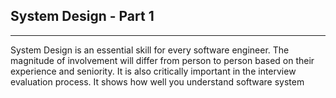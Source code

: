 ## System Design - Part 1
<hr/>

System Design is an essential skill for every software engineer. The magnitude of involvement will differ from person to person based on their experience and seniority. It is also critically important in the interview evaluation process. It shows how well you understand software system 
<!--stackedit_data:
eyJoaXN0b3J5IjpbMTg2NjU2OTgwNSwxNDk1NjQwMTc3LC02Mz
I3ODUzOTVdfQ==
-->